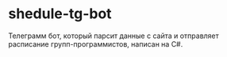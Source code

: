 # shedule-tg-bot
Телеграмм бот, который парсит данные с сайта и отправляет расписание групп-программистов, написан на C#.
